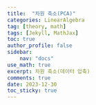 ```yaml
---
title:  "차원 축소(PCA)"
categories: LinearAlgebra
tag: [theory, math]
tags: [Jekyll, MathJax]
toc: true
author_profile: false
sidebar:
    nav: "docs"
use_math: true
excerpt: 차원 축소(데이터 압축)
comments: true
date: 2023-12-30
toc_sticky: true
---
```

